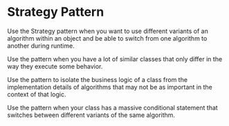# Strategy Pattern

Use the Strategy pattern when you want to use different variants of an algorithm within an object and be able to switch from one algorithm to another during runtime.

Use the pattern when you have a lot of similar classes that only differ in the way they execute some behavior.

Use the pattern to isolate the business logic of a class from the implementation details of algorithms that may not be as important in the context of that logic.

Use the pattern when your class has a massive conditional statement that switches between different variants of the same algorithm.
